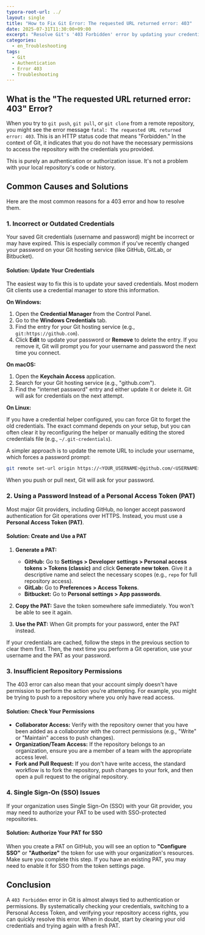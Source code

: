 ```yaml
---
typora-root-url: ../
layout: single
title: "How to Fix Git Error: The requested URL returned error: 403"
date: 2025-07-31T11:30:00+09:00
excerpt: "Resolve Git's '403 Forbidden' error by updating your credentials, using a personal access token (PAT), or checking your repository permissions. Learn the steps to fix this common authentication issue."
categories:
  - en_Troubleshooting
tags:
  - Git
  - Authentication
  - Error 403
  - Troubleshooting
---
```


## What is the "The requested URL returned error: 403" Error?

When you try to `git push`, `git pull`, or `git clone` from a remote repository, you might see the error message `fatal: The requested URL returned error: 403`. This is an HTTP status code that means "Forbidden." In the context of Git, it indicates that you do not have the necessary permissions to access the repository with the credentials you provided.

This is purely an authentication or authorization issue. It's not a problem with your local repository's code or history.

## Common Causes and Solutions

Here are the most common reasons for a 403 error and how to resolve them.

### 1. Incorrect or Outdated Credentials

Your saved Git credentials (username and password) might be incorrect or may have expired. This is especially common if you've recently changed your password on your Git hosting service (like GitHub, GitLab, or Bitbucket).

#### Solution: Update Your Credentials

The easiest way to fix this is to update your saved credentials. Most modern Git clients use a credential manager to store this information.

**On Windows:**

1.  Open the **Credential Manager** from the Control Panel.
2.  Go to the **Windows Credentials** tab.
3.  Find the entry for your Git hosting service (e.g., `git:https://github.com`).
4.  Click **Edit** to update your password or **Remove** to delete the entry. If you remove it, Git will prompt you for your username and password the next time you connect.

**On macOS:**

1.  Open the **Keychain Access** application.
2.  Search for your Git hosting service (e.g., "github.com").
3.  Find the "internet password" entry and either update it or delete it. Git will ask for credentials on the next attempt.

**On Linux:**

If you have a credential helper configured, you can force Git to forget the old credentials. The exact command depends on your setup, but you can often clear it by reconfiguring the helper or manually editing the stored credentials file (e.g., `~/.git-credentials`).

A simpler approach is to update the remote URL to include your username, which forces a password prompt:

```bash
git remote set-url origin https://<YOUR_USERNAME>@github.com/<USERNAME>/<REPO>.git
```

When you push or pull next, Git will ask for your password.

### 2. Using a Password Instead of a Personal Access Token (PAT)

Most major Git providers, including GitHub, no longer accept password authentication for Git operations over HTTPS. Instead, you must use a **Personal Access Token (PAT)**.

#### Solution: Create and Use a PAT

1.  **Generate a PAT:**
    *   **GitHub:** Go to **Settings > Developer settings > Personal access tokens > Tokens (classic)** and click **Generate new token**. Give it a descriptive name and select the necessary scopes (e.g., `repo` for full repository access).
    *   **GitLab:** Go to **Preferences > Access Tokens**.
    *   **Bitbucket:** Go to **Personal settings > App passwords**.

2.  **Copy the PAT:** Save the token somewhere safe immediately. You won't be able to see it again.

3.  **Use the PAT:** When Git prompts for your password, enter the PAT instead.

If your credentials are cached, follow the steps in the previous section to clear them first. Then, the next time you perform a Git operation, use your username and the PAT as your password.

### 3. Insufficient Repository Permissions

The 403 error can also mean that your account simply doesn't have permission to perform the action you're attempting. For example, you might be trying to push to a repository where you only have read access.

#### Solution: Check Your Permissions

*   **Collaborator Access:** Verify with the repository owner that you have been added as a collaborator with the correct permissions (e.g., "Write" or "Maintain" access to push changes).
*   **Organization/Team Access:** If the repository belongs to an organization, ensure you are a member of a team with the appropriate access level.
*   **Fork and Pull Request:** If you don't have write access, the standard workflow is to fork the repository, push changes to your fork, and then open a pull request to the original repository.

### 4. Single Sign-On (SSO) Issues

If your organization uses Single Sign-On (SSO) with your Git provider, you may need to authorize your PAT to be used with SSO-protected repositories.

#### Solution: Authorize Your PAT for SSO

When you create a PAT on GitHub, you will see an option to **"Configure SSO"** or **"Authorize"** the token for use with your organization's resources. Make sure you complete this step. If you have an existing PAT, you may need to enable it for SSO from the token settings page.

## Conclusion

A `403 Forbidden` error in Git is almost always tied to authentication or permissions. By systematically checking your credentials, switching to a Personal Access Token, and verifying your repository access rights, you can quickly resolve this error. When in doubt, start by clearing your old credentials and trying again with a fresh PAT.
